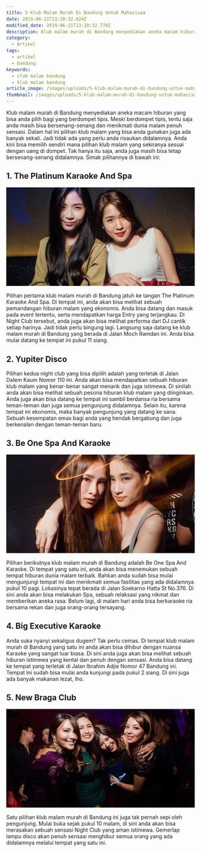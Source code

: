 ```yaml
---
title: 5 Klub Malam Murah Di Bandung Untuk Mahasiswa
date: 2019-06-21T13:28:32.624Z
modified_date: 2019-06-21T13:28:32.778Z
description: Klub malam murah di Bandung menyediakan aneka macam hiburan yang bisa anda pilih bagi yang berdompet tipis.
category:
  - Artikel
tags:
  - artikel
  - bandung
keywords:
  - club malam bandung
  - klub malam bandung
article_image: /images/uploads/5-klub-malam-murah-di-bandung-untuk-mahasiswa-3.jpg
thumbnail: /images/uploads/5-klub-malam-murah-di-bandung-untuk-mahasiswa-1-004.jpg
---
```

Klub malam murah di Bandung menyediakan aneka macam hiburan yang bisa anda pilih bagi yang berdompet tipis. Meski berdompet tipis, tentu saja anda masih bisa bersenang-senang dan menikmati dunia malam penuh sensasi. Dalam hal ini pilihan klub malam yang bisa anda gunakan juga ada banyak sekali. Jadi tidak ada yang perlu anda risaukan didalamnya. Anda kini bisa memilih sendiri mana pilihan klub malam yang sekiranya sesuai dengan uang di dompet. Tak hanya itu saja, anda juga masih bisa tetap bersenang-senang didalamnya. Simak pilihannya di bawah ini:



## 1. The Platinum Karaoke And Spa

![5 Klub Malam Murah Di Bandung Untuk Mahasiswa](/images/uploads/5-klub-malam-murah-di-bandung-untuk-mahasiswa-3.jpg)

Pilihan pertama klub malam murah di Bandung jatuh ke tangan The Platinum Karaoke And Spa. Di tempat ini, anda akan bisa melihat sebuah pemandangan hiburan malam yang ekonomis. Anda bisa datang dan masuk pada event tertentu, serta mendapatkan harga Entry yang terjangkau. Di Night Club tersebut, anda juga akan bisa melihat performa dari DJ cantik setiap harinya. Jadi tidak perlu bingung lagi. Langsung saja datang ke klub malam murah di Bandung yang berada di Jalan Moch Ramdan ini. Anda bisa mulai datang ke tempat ini pukul 11 siang.



## 2. Yupiter Disco

Pilihan kedua night club yang bisa dipilih adalah yang terletak di Jalan Dalem Kaum Nomor 110 ini. Anda akan bisa mendapatkan sebuah hiburan klub malam yang benar-benar sangat menarik dan juga istimewa. Di sinilah anda akan bisa melihat sebuah pesona hiburan klub malam yang diinginkan. Anda juga akan bisa datang ke tempat ini sambil berdansa ria bersama teman-teman dan juga semua pengunjung didalamnya. Selain itu, karena tempat ini ekonomis, maka banyak pengunjung yang datang ke sana. Sebuah kesempatan emas bagi anda yang hendak bergabung dan juga berkenalan dengan teman-teman baru.



## 3. Be One Spa And Karaoke

![5 Klub Malam Murah Di Bandung Untuk Mahasiswa](/images/uploads/5-klub-malam-murah-di-bandung-untuk-mahasiswa-2.jpg)

Pilihan berikutnya klub malam murah di Bandung adalah Be One Spa And Karaoke. Di tempat yang satu ini, anda akan bisa menemukan sebuah tempat hiburan dunia malam terbaik. Bahkan anda sudah bisa mulai mengunjungi tempat ini dan menikmati semua fasilitas yang ada didalamnya pukul 10 pagi. Lokasinya tepat berada di Jalan Soekarno Hatta St No.376. Di sini anda akan bisa melakukan Spa, sebuah relaksasi yang nikmat dan memberikan aneka rasa. Belum lagi, di malam hari anda bisa berkaraoke ria bersama rekan dan juga orang-orang tersayang.



## 4. Big Executive Karaoke

Anda suka nyanyi sekaligus dugem? Tak perlu cemas. Di tempat klub malam murah di Bandung yang satu ini anda akan bisa dihibur dengan nuansa Karaoke yang sangat luar biasa. Di sini anda juga akan bisa melihat sebuah hiburan istimewa yang kental dan penuh dengan sensasi. Anda bisa datang ke tempat yang terletak di Jalan Ibrahim Adjie Nomor 47 Bandung ini. Tempat ini sudah bisa mulai anda kunjungi pada pukul 2 siang. Di sini juga ada banyak makanan lezat, lho.



## 5. New Braga Club

![5 Klub Malam Murah Di Bandung Untuk Mahasiswa](/images/uploads/5-klub-malam-murah-di-bandung-untuk-mahasiswa-1.jpg)

Satu pilihan klub malam murah di Bandung ini juga tak pernah sepi oleh pengunjung. Mulai buka sejak pukul 10 malam, di sini anda akan bisa merasakan sebuah sensasi Night Club yang aman istimewa. Gemerlap lampu disco akan penuh sensasi menghibur semua orang yang ada didalamnya melalui tempat yang satu ini.
